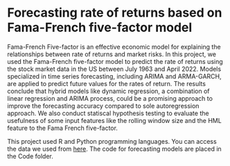 # Forecasting rate of returns based on Fama-French five-factor model
Fama-French Five-factor is an effective economic model for explaining the relationships between rate of returns and market risks. 
In this project, we used the Fama-French five-factor model to predict the rate of returns using the stock market data in the US between July 1963 and April 2022.
Models specialized in time series forecasting, including ARIMA and ARMA-GARCH, are applied to predict future values for the rates of return.
The results conclude that hybrid models like dynamic regression, a combination of linear regression and ARIMA process, could be a promising approach to improve the forecasting accuracy compared to sole autoregression approach.
We also conduct statiscal hypothesis testing to evaluate the usefulness of some input features like the rolling window size and the HML feature to the Fama French five-factor.

This project used R and Python programming languages. You can access the data we used from [here](https://mba.tuck.dartmouth.edu/pages/faculty/ken.french/data_library/f-f_5_factors_2x3.html). The code for forecasting models are placed in the Code folder.
